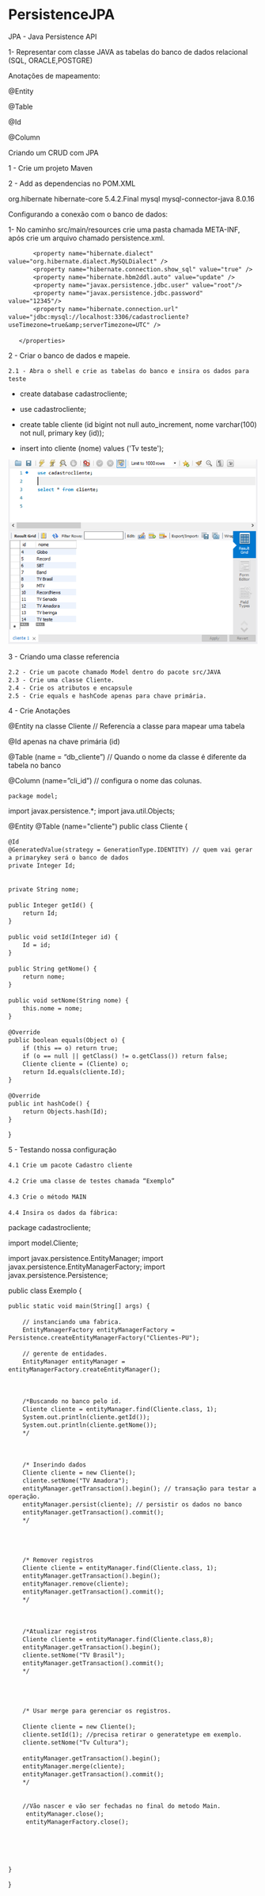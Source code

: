 # PersistenceJPA
 
JPA - Java Persistence API

1- Representar com classe JAVA as tabelas do banco de dados relacional (SQL, ORACLE,POSTGRE)



Anotações de mapeamento:


@Entity

@Table

@Id

@Column

Criando um CRUD com JPA

1 - Crie um projeto Maven

2 - Add as dependencias no POM.XML 

<dependencies>

<dependency>
   		<groupId> org.hibernate</groupId>
  		 <artifactId>hibernate-core</artifactId>
  		 <version>5.4.2.Final</version>
</dependency>

   <dependency>
 		  <groupId> mysql</groupId>
 		  <artifactId>mysql-connector-java</artifactId>
   <version>8.0.16</version>
   </dependency>


</dependencies>

Configurando a conexão com o banco de dados:

1- No caminho src/main/resources crie uma pasta chamada META-INF, após crie um arquivo chamado persistence.xml.

<?xml version="1.0" encoding="UTF-8"?>
<persistence version="1.0" xmlns="http://java.sun.com/xml/ns/persistence" xmlns:xsi="http://www.w3.org/2001/XMLSchema-instance"
            xsi:schemaLocation="http://java.sun.com/xml/ns/persistence http://java.sun.com/xml/ns/persistence/persistence_1_0.xsd">


   <persistence-unit name="Clientes-PU" transaction-type="RESOURCE_LOCAL">
       <properties>

           <property name="hibernate.dialect" value="org.hibernate.dialect.MySQLDialect" />
           <property name="hibernate.connection.show_sql" value="true" />
           <property name="hibernate.hbm2ddl.auto" value="update" />
           <property name="javax.persistence.jdbc.user" value="root"/>
           <property name="javax.persistence.jdbc.password" value="12345"/>
           <property name="hibernate.connection.url" value="jdbc:mysql://localhost:3306/cadastrocliente?useTimezone=true&amp;serverTimezone=UTC" />

       </properties>
   </persistence-unit>
</persistence>


















2 - Criar o banco de dados e mapeie.

	2.1 - Abra o shell e crie as tabelas do banco e insira os dados para teste
	
* create database cadastrocliente;

* use cadastrocliente;

* create table cliente (id bigint not null auto_increment, nome varchar(100) not null, primary key (id));

* insert into cliente (nome) values ('Tv teste');

 ![banco](https://github.com/miquiles/Step-by-Step-persistence-JPA/blob/master/banco.png)








3 - Criando uma classe referencia 

	2.2 - Crie um pacote chamado Model dentro do pacote src/JAVA
	2.3 - Crie uma classe Cliente.
	2.4 - Crie os atributos e encapsule
	2.5 - Crie equals e hashCode apenas para chave primária.

















4 - Crie Anotações

@Entity na classe Cliente // Referencía a classe para mapear uma tabela

@Id apenas na chave primária (id)

@Table (name = “db_cliente”) // Quando o nome da classe é diferente da tabela no banco

@Column (name=”cli_id”) // configura o nome das colunas.


	package model;

import javax.persistence.*;
import java.util.Objects;

@Entity
@Table (name="cliente")
public class Cliente {

    @Id
    @GeneratedValue(strategy = GenerationType.IDENTITY) // quem vai gerar a primarykey será o banco de dados
    private Integer Id;


    private String nome;

    public Integer getId() {
        return Id;
    }

    public void setId(Integer id) {
        Id = id;
    }

    public String getNome() {
        return nome;
    }

    public void setNome(String nome) {
        this.nome = nome;
    }

    @Override
    public boolean equals(Object o) {
        if (this == o) return true;
        if (o == null || getClass() != o.getClass()) return false;
        Cliente cliente = (Cliente) o;
        return Id.equals(cliente.Id);
    }

    @Override
    public int hashCode() {
        return Objects.hash(Id);
    }
}












5 - Testando nossa configuração

	4.1 Crie um pacote Cadastro cliente
	
	4.2 Crie uma classe de testes chamada “Exemplo”
	
	4.3 Crie o método MAIN
	
	4.4 Insira os dados da fábrica:

package cadastrocliente;

import model.Cliente;

import javax.persistence.EntityManager;
import javax.persistence.EntityManagerFactory;
import javax.persistence.Persistence;

public class Exemplo {

    public static void main(String[] args) {

        // instanciando uma fabrica.
        EntityManagerFactory entityManagerFactory = Persistence.createEntityManagerFactory("Clientes-PU");

        // gerente de entidades.
        EntityManager entityManager = entityManagerFactory.createEntityManager();



        /*Buscando no banco pelo id.
        Cliente cliente = entityManager.find(Cliente.class, 1);
        System.out.println(cliente.getId());
        System.out.println(cliente.getNome());
        */



        /* Inserindo dados
        Cliente cliente = new Cliente();
        cliente.setNome("TV Amadora");
        entityManager.getTransaction().begin(); // transação para testar a operação.
        entityManager.persist(cliente); // persistir os dados no banco
        entityManager.getTransaction().commit();
        */




        /* Remover registros
        Cliente cliente = entityManager.find(Cliente.class, 1);
        entityManager.getTransaction().begin();
        entityManager.remove(cliente);
        entityManager.getTransaction().commit();
        */



        /*Atualizar registros
        Cliente cliente = entityManager.find(Cliente.class,8);
        entityManager.getTransaction().begin();
        cliente.setNome("TV Brasil");
        entityManager.getTransaction().commit();
        */




        /* Usar merge para gerenciar os registros.

        Cliente cliente = new Cliente();
        cliente.setId(1); //precisa retirar o generatetype em exemplo.
        cliente.setNome("Tv Cultura");

        entityManager.getTransaction().begin();
        entityManager.merge(cliente);
        entityManager.getTransaction().commit();
        */


        //Vão nascer e vão ser fechadas no final do metodo Main.
         entityManager.close();
         entityManagerFactory.close();





    }
}









